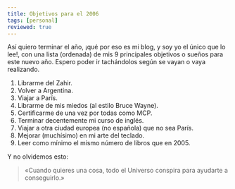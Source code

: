 ```yaml
---
title: Objetivos para el 2006
tags: [personal]
reviewed: true
---
```

Así quiero terminar el año, ¡qué por eso es mi blog, y soy yo el único que lo lee!, con una lista (ordenada) de mis 9 principales objetivos o sueños para este nuevo año. Espero poder ir tachándolos según se vayan o vaya realizando.  

1.  Librarme del Zahir.
2.  Volver a Argentina.
3.  Viajar a París.
4.  Librarme de mis miedos (al estilo Bruce Wayne).
5.  Certificarme de una vez por todas como MCP.
6.  Terminar decentemente mi curso de inglés.
7.  Viajar a otra ciudad europea (no española) que no sea París.
8.  Mejorar (muchísimo) en mi arte del teclado.
9.  Leer como mínimo el mismo número de libros que en 2005.

Y no olvidemos esto:  

> «Cuando quieres una cosa, todo el Universo conspira para ayudarte a conseguirlo.»